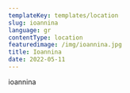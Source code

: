 ```yaml
---
templateKey: templates/location
slug: ioannina
language: gr
contentType: location
featuredimage: /img/ioannina.jpg
title: Ioannina
date: 2022-05-11
---
```

ioannina